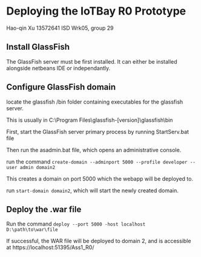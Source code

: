 # Deploying the IoTBay R0 Prototype

Hao-qin Xu 13572641
ISD Wrk05, group 29

## Install GlassFish

The GlassFish server must be first installed. It can either be installed alongside netbeans IDE or independantly.

## Configure GlassFish domain

locate the glassfish /bin folder containing executables for the glassfish server.

This is usually in C:\Program Files\glassfish-[version]\glassfish\bin

First, start the GlassFish server primary process by running StartServ.bat file

Then run the asadmin.bat file, which opens an administrative console.

run the command `create-domain --adminport 5000 --profile developer --user admin domain2`

This creates a domain on port 5000 which the webapp will be deployed to.

run `start-domain domain2`, which will start the newly created domain.

## Deploy the .war file

Run the command `deploy --port 5000 -host localhost D:\path\to\war\file`

If successful, the WAR file will be deployed to domain 2, and is accessible at https://localhost:51395/Ass1_R0/